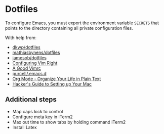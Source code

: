 # Dotfiles

To configure Emacs, you must export the environment variable `SECRETS` that
points to the directory containing all private configuration files.

With help from:

- [dkwp/dotfiles](https://github.com/skwp/dotfiles)
- [mathiasbynens/dotfiles](https://github.com/mathiasbynens/dotfiles)
- [jamesob/dotfiles](https://github.com/jamesob/dotfiles)
- [Configuring Vim Right](http://items.sjbach.com/319/configuring-vim-right)
- [A Good Vimrc](http://dougblack.io/words/a-good-vimrc.html)
- [purcell/.emacs.d](https://github.com/purcell/emacs.d)
- [Org Mode - Organize Your Life in Plain Text](http://doc.norang.ca/org-mode.html)
- [Hacker's Guide to Setting up Your Mac](http://lapwinglabs.com/blog/hacker-guide-to-setting-up-your-mac)

## Additional steps

- Map caps lock to control
- Configure meta key in iTerm2
- Max out time to show tabs by holding command iTerm2
- Install Latex
